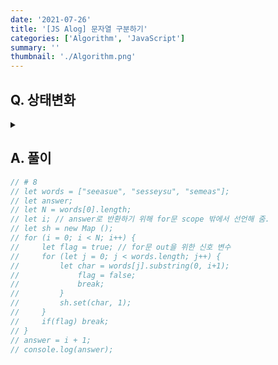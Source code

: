 ```yaml
---
date: '2021-07-26'
title: '[JS Alog] 문자열 구분하기'
categories: ['Algorithm', 'JavaScript']
summary: ''
thumbnail: './Algorithm.png'
---
```


## Q. 상태변화
<details>
<summary></summary>
<div markdown="1">       

N개의 문자열이 주어지면 모든 문자열을 구분할 수 있는 최소길이 접두어를 찾는 프로그램을
작성하세요.

</div>
</details>


## A. 풀이


``` javascript
// # 8
// let words = ["seeasue", "sesseysu", "semeas"];
// let answer;
// let N = words[0].length;
// let i; // answer로 반환하기 위해 for문 scope 밖에서 선언해 줌.
// let sh = new Map ();
// for (i = 0; i < N; i++) {
//     let flag = true; // for문 out을 위한 신호 변수
//     for (let j = 0; j < words.length; j++) {
//         let char = words[j].substring(0, i+1);
//             flag = false;
//             break;
//         }
//         sh.set(char, 1);
//     }
//     if(flag) break;
// }
// answer = i + 1;
// console.log(answer);
```
